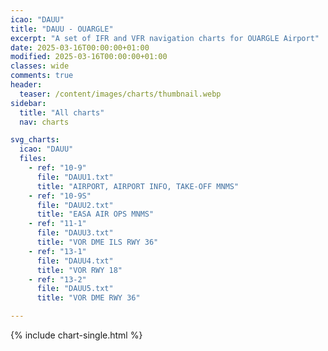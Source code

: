 ```yaml
---
icao: "DAUU"
title: "DAUU - OUARGLE"
excerpt: "A set of IFR and VFR navigation charts for OUARGLE Airport"
date: 2025-03-16T00:00:00+01:00
modified: 2025-03-16T00:00:00+01:00
classes: wide
comments: true
header:
  teaser: /content/images/charts/thumbnail.webp
sidebar:
  title: "All charts"
  nav: charts

svg_charts:
  icao: "DAUU"
  files:
    - ref: "10-9"
      file: "DAUU1.txt"
      title: "AIRPORT, AIRPORT INFO, TAKE-OFF MNMS"
    - ref: "10-9S"
      file: "DAUU2.txt"
      title: "EASA AIR OPS MNMS"
    - ref: "11-1"
      file: "DAUU3.txt"
      title: "VOR DME ILS RWY 36"
    - ref: "13-1"
      file: "DAUU4.txt"
      title: "VOR RWY 18"
    - ref: "13-2"
      file: "DAUU5.txt"
      title: "VOR DME RWY 36"

---
```


{% include chart-single.html %}